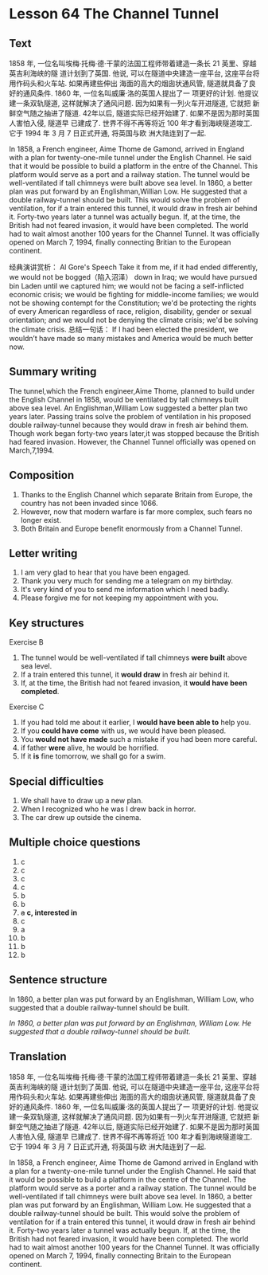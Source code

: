 # Lesson 64 The Channel Tunnel

## Text

1858 年, 一位名叫埃梅·托梅·德·干蒙的法国工程师带着建造一条长 21 英里、穿越英吉利海峡的隧
道计划到了英国. 他说, 可以在隧道中央建造一座平台, 这座平台将用作码头和火车站. 如果再建些伸出
海面的高大的烟囱状通风管, 隧道就具备了良好的通风条件. 1860 年, 一位名叫威廉·洛的英国人提出了一
项更好的计划. 他提议建一条双轨隧道, 这样就解决了通风问题. 因为如果有一列火车开进隧道, 它就把
新鲜空气随之抽进了隧道. 42年以后, 隧道实际已经开始建了. 如果不是因为那时英国人害怕入侵, 隧道早
已建成了. 世界不得不再等将近 100 年才看到海峡隧道竣工. 它于 1994 年 3 月 7 日正式开通, 将英国与欧
洲大陆连到了一起.

In 1858, a French engineer, Aime Thome de Gamond, arrived in England with a plan for twenty-one-mile tunnel under the English Channel.
He said that it would be possible to build a platform in the entre of the Channel.
This platform would serve as a port and a railway station.
The tunnel would be well-ventilated if tall chimneys were built above sea level.
In 1860, a better plan was put forward by an Englishman,Willian Low.
He suggested that a double railway-tunnel should be built.
This would solve the problem of ventilation, for if a train entered this tunnel, it would draw in fresh air behind it.
Forty-two years later a tunnel was actually begun.
If, at the time, the British had not feared invasion, it would have been completed.
The world had to wait almost another 100 years for the Channel Tunnel.
It was officially opened on March 7, 1994, finally connecting Britian to the European continent.

经典演讲赏析： Al Gore's Speech
Take it from me, if it had ended differently, we would not be bogged（陷入沼泽） down in Iraq;
we would have pursued bin Laden until we captured him;
we would not be facing a self-inflicted economic crisis;
we would be fighting for middle-income families;
we would not be showing contempt for the Constitution;
we'd be protecting the rights of every American regardless of race, religion, disability, gender or
sexual orientation;
and we would not be denying the climate crisis; we'd be solving the climate crisis.
总结一句话： If I had been elected the president, we wouldn’t have made so many mistakes and
America would be much better now.

## Summary writing

The tunnel,which the French engineer,Aime Thome, planned to build under the English Channel in 1858, would be ventilated by tall chimneys built above sea level.
An Englishman,William Low suggested a better plan two years later.
Passing trains solve the problem of ventilation in his proposed double railway-tunnel because they would draw in fresh air behind them.
Though work began forty-two years later,it was stopped because the British had feared invasion.
However, the Channel Tunnel officially was opened on March,7,1994.

## Composition

1. Thanks to the English Channel which separate Britain from Europe, the country has not been invaded since 1066.
2. However, now that modern warfare is far more complex, such fears no longer exist.
3. Both Britain and Europe benefit enormously from a Channel Tunnel.

## Letter writing

1. I am very glad to hear that you have been engaged.
2. Thank you very much for sending me a telegram on my birthday.
3. It's very kind of you to send me information which I need badly.
4. Please forgive me for not keeping my appointment with you.

## Key structures

Exercise B

1. The tunnel would be well-ventilated if tall chimneys **were built** above sea level.
2. If a train entered this tunnel, it **would draw** in fresh air behind it.
3. If, at the time, the British had not feared invasion, it **would have been completed**.

Exercise C

1. If you had told me about it earlier, I **would have been able to** help you.
2. If you **could have come** with us, we would have been pleased.
3. You **would not have made** such a mistake if you had been more careful.
4. if father **were** alive, he would be horrified.
5. If it **is** fine tomorrow, we shall go for a swim.

## Special difficulties

1. We shall have to draw up a new plan.
2. When I recognized who he was I drew back in horror.
3. The car drew up outside the cinema.

## Multiple choice questions

1. c
2. c
3. c
4. c
5. b
6. b
7. ~~a~~ **c, interested in**
8. c
9. a
10. b
11. b
12. b

## Sentence structure

In 1860, a better plan was put forward by an Englishman, William Low, who suggested that a double railway-tunnel should be built.

*In 1860, a better plan was put forward by an Englishman, William Low.*
*He suggested that a double railway-tunnel should be built.*

## Translation

1858 年, 一位名叫埃梅·托梅·德·干蒙的法国工程师带着建造一条长 21 英里、穿越英吉利海峡的隧
道计划到了英国. 他说, 可以在隧道中央建造一座平台, 这座平台将用作码头和火车站. 如果再建些伸出
海面的高大的烟囱状通风管, 隧道就具备了良好的通风条件. 1860 年, 一位名叫威廉·洛的英国人提出了一
项更好的计划. 他提议建一条双轨隧道, 这样就解决了通风问题. 因为如果有一列火车开进隧道, 它就把
新鲜空气随之抽进了隧道. 42年以后, 隧道实际已经开始建了. 如果不是因为那时英国人害怕入侵, 隧道早
已建成了. 世界不得不再等将近 100 年才看到海峡隧道竣工. 它于 1994 年 3 月 7 日正式开通, 将英国与欧
洲大陆连到了一起.

In 1858, a French engineer, Aime Thome de Gamond arrived in England with a plan for a twenty-one-mile tunnel under the English Channel.
He said that it would be possible to build a platform in the centre of the Channel.
The platform would serve as a porter and a railway station.
The tunnel would be well-ventilated if tall chimneys were built above sea level.
In 1860, a better plan was put forward by an Englishman, William Low.
He suggested that a double railway-tunnel should be built.
This would solve the problem of ventilation for if a train entered this tunnel, it would draw in fresh air behind it.
Forty-two years later a tunnel was actually begun.
If, at the time, the British had not feared invasion, it would have been completed.
The world had to wait almost another 100 years for the Channel Tunnel.
It was officially opened on March 7, 1994, finally connecting Britain to the European continent.